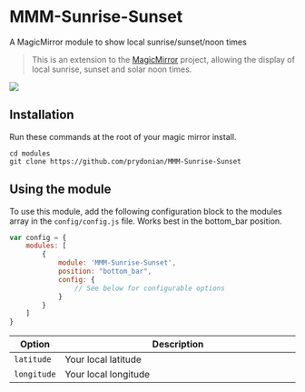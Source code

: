 # MMM-Sunrise-Sunset
A MagicMirror module to show local sunrise/sunset/noon times
> This is an extension to the [MagicMirror](https://github.com/MichMich/MagicMirror) project, allowing the display of local sunrise, sunset and solar noon times.

![](.github/Screenshot.png)

## Installation
Run these commands at the root of your magic mirror install.

```shell
cd modules
git clone https://github.com/prydonian/MMM-Sunrise-Sunset
```

## Using the module
To use this module, add the following configuration block to the modules array in the `config/config.js` file.
Works best in the bottom_bar position.

```js
var config = {
    modules: [
        {
            module: 'MMM-Sunrise-Sunset',
            position: "bottom_bar",
            config: {
                // See below for configurable options
            }
        }
    ]
}
```

<table width="100%">
	<!-- why, markdown... -->
	<thead>
		<tr>
			<th>Option</th>
			<th width="100%">Description</th>
		</tr>
	<thead>
	<tbody>
		<tr>
			<td><code>latitude</code></td>
			<td>
      Your local latitude
			</td>
		</tr>
		<tr>
			<td><code>longitude</code></td>
			<td>
      Your local longitude
			</td>
		</tr>
	</tbody>
</table>
